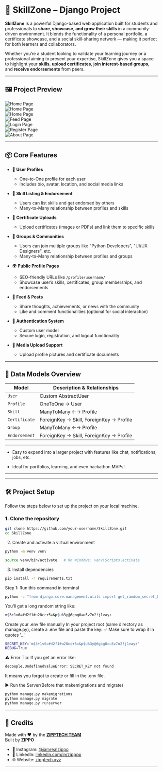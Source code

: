 # 🚀 SkillZone – Django Project

**SkillZone** is a powerful Django-based web application built for students and professionals to **share, showcase, and grow their skills** in a community-driven environment. It blends the functionality of a personal portfolio, a certificate showcase, and a social skill-sharing network — making it perfect for both learners and collaborators.

Whether you’re a student looking to validate your learning journey or a professional aiming to present your expertise, SkillZone gives you a space to highlight your **skills**, **upload certificates**, **join interest-based groups**, and **receive endorsements** from peers.

---

## 🖼️ Project Preview

![Home Page](preview_images/home1.png)  
![Home Page](preview_images/home2.png)  
![Home Page](preview_images/home3.png)  
![Feed Page](preview_images/feed.png)  
![Login Page](preview_images/login.png)  
![Register Page](preview_images/register.png)  
![About Page](preview_images/about.png)

---

## 📦 Core Features

- 👤 **User Profiles**
  - One-to-One profile for each user
  - Includes bio, avatar, location, and social media links

- 🎯 **Skill Listing & Endorsement**
  - Users can list skills and get endorsed by others
  - Many-to-Many relationship between profiles and skills

- 📂 **Certificate Uploads**
  - Upload certificates (images or PDFs) and link them to specific skills

- 👥 **Groups & Communities**
  - Users can join multiple groups like "Python Developers", "UI/UX Designers", etc.
  - Many-to-Many relationship between profiles and groups

- 🌍 **Public Profile Pages**
  - SEO-friendly URLs like `/profile/username/`
  - Showcase user’s skills, certificates, group memberships, and endorsements

- 🧾 **Feed & Posts**
  - Share thoughts, achievements, or news with the community
  - Like and comment functionalities (optional for social interaction)

- 🔐 **Authentication System**
  - Custom user model
  - Secure login, registration, and logout functionality

- 📁 **Media Upload Support**
  - Upload profile pictures and certificate documents

---

## 🧱 Data Models Overview

| Model        | Description & Relationships                                      |
|--------------|------------------------------------------------------------------|
| `User`       | Custom AbstractUser                                              |
| `Profile`    | OneToOne → User                                                  |
| `Skill`      | ManyToMany ←→ Profile                                            |
| `Certificate`| ForeignKey → Skill, ForeignKey → Profile                         |
| `Group`      | ManyToMany ←→ Profile                                            |
| `Endorsement`| ForeignKey → Skill, ForeignKey → Profile                         |

---



- Easy to expand into a larger project with features like chat, notifications, jobs, etc.

- Ideal for portfolios, learning, and even hackathon MVPs!

---

---

## 🛠️ Project Setup

Follow the steps below to set up the project on your local machine.

### 1. Clone the repository

```bash
git clone https://github.com/your-username/SkillZone.git
cd SkillZone
```

2. Create and activate a virtual environment
```bash
python -m venv venv

source venv/bin/activate   # On Windows: venv\Scripts\activate
```
3. Install dependencies
 ```bash
pip install -r requirements.txt
```

Step 1: Run this command in terminal
```bash
python -c "from django.core.management.utils import get_random_secret_key; print(get_random_secret_key())"
```
You’ll get a long random string like:
```bash
m$3+1v6=#d2f1#u28cc+5=&p$u%3y@6gog0=u5v7n2!j1vayz
```


Create your .env file manually
In your project root (same directory as manage.py), create a .env file and paste the key:
✅ Make sure to wrap it in quotes '...'
```bash
SECRET_KEY='m$3+1v6=#d2f1#u28cc+5=&p$u%3y@6gog0=u5v7n2!j1vayz'
DEBUG=True
```

⚠️ Error Tip:
If you get an error like:
```bash
decouple.UndefinedValueError: SECRET_KEY not found
```
It means you forgot to create or fill in the .env file.

▶️ Run the Server(Before that makemigrations and migrate)
```bash
python manage.py makemigrations
python manage.py migrate
python manage.py runserver
```


---

## 🙏 Credits

Made with ❤️ by the [**ZIPPTECH TEAM**](https://zipptech.xyz)  
Built by **ZIPPO**

- 📸 Instagram: [@iamrealzippo](https://instagram.com/iamrealzippo)
- 💼 LinkedIn: [linkedin.com/in/zipppo](https://www.linkedin.com/in/zipppo/)
- 🌐 Website: [zipptech.xyz](https://zipptech.xyz)

---





